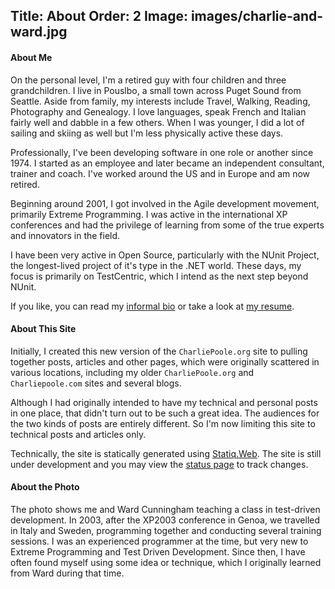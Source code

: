 Title: About
Order: 2
Image: images/charlie-and-ward.jpg
---
#### About Me

On the personal level, I'm a retired guy with four children and three grandchildren. I live
in Pouslbo, a small town across Puget Sound from Seattle. Aside from family, my interests
include Travel, Walking, Reading, Photography and Genealogy. I love languages, speak French
and Italian fairly well and dabble in a few others. When I was younger, I did a lot of sailing
and skiing as well but I'm less physically active these days.

Professionally, I've been developing software in one role or another since 1974. I started as
an employee and later became an independent consultant, trainer and coach. I've worked around
the US and in Europe and am now retired.

Beginning around 2001, I got involved in the Agile development movement, primarily
Extreme Programming. I was active in the international XP conferences and had the privilege of
learning from some of the true experts and innovators in the field.

I have been very active in Open Source, particularly with the NUnit Project, the longest-lived
project of it's type in the .NET world. These days, my focus is primarily on TestCentric, which
I intend as the next step beyond NUnit.

If you like, you can read my [informal bio](/bio.html) or take a look at [my resume](/files/resume.html).

#### About This Site

Initially, I created this new version of the `CharliePoole.org` site to pulling together posts,
articles and other pages, which were originally scattered in various locations, including my
older `CharliePoole.org` and `Charliepoole.com` sites and several blogs.

Although I had originally intended to have my technical and personal posts in one place, that
didn't turn out to be such a great idea. The audiences for the two kinds of posts are entirely
different. So I'm now limiting this site to technical posts and articles only.

Technically, the site is statically generated using [Statiq.Web](https://statiq.dev/web/). The
site is still under development and you may view the [status page](/status.html) to track  changes.

#### About the Photo

The photo shows me and Ward Cunningham teaching a class in test-driven development. In 2003, after
the XP2003 conference in Genoa, we travelled in Italy and Sweden, programming together and conducting
several training sessions. I was an experienced programmer at the time, but very new to Extreme Programming
and Test Driven Development. Since then, I have often found myself using some idea or technique, which
I originally learned from Ward during that time.
